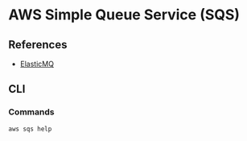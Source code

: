 # AWS Simple Queue Service (SQS)

<!--
https://app.pluralsight.com/library/courses/message-queuing-amazon-sqs/table-of-contents
-->

## References

- [ElasticMQ](/elasticmq.md)

## CLI

### Commands

```sh
aws sqs help
```

